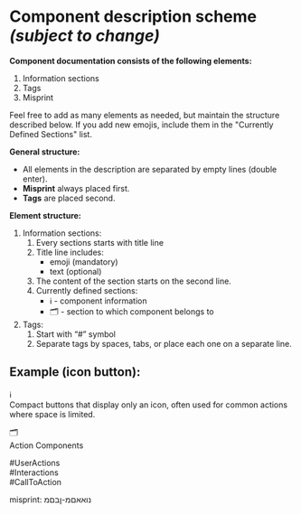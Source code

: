 # **Component description scheme** _(subject to change)_

**Component documentation consists of the following elements:**

1. Information sections
2. Tags
3. Misprint

Feel free to add as many elements as needed, but maintain the structure described below. If you add new emojis, include them in the "Currently Defined Sections" list.

**General structure:**

- All elements in the description are separated by empty lines (double enter).
- **Misprint** always placed first.
- **Tags** are placed second.

**Element structure:**

1. Information sections:
   1. Every sections starts with title line
   2. Title line includes:
      - emoji (mandatory)
      - text (optional)
   3. The content of the section starts on the second line.
   4. Currently defined sections:
      - ℹ️ \- component information
      - 🗂 \- section to which component belongs to
2. Tags:
   1. Start with “\#” symbol
   2. Separate tags by spaces, tabs, or place each one on a separate line.

## **Example (icon button):**

ℹ️  
Compact buttons that display only an icon, often used for common actions where space is limited.

🗂️  
Action Components

\#UserActions  
\#Interactions  
\#CallToAction

misprint: נואאםמ-ןבםמ
